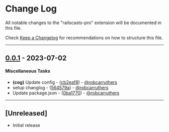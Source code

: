 # Change Log

All notable changes to the "railscasts-pro" extension will be documented in this file.

Check [Keep a Changelog](http://keepachangelog.com/) for recommendations on how to structure this file.

- - -
## [0.0.1](https://github.com/robcarruthers/vscode_railscasts_pro/compare/b0db6a3b721f648ee7cd58139b8299f3b9d58655..0.0.1) - 2023-07-02
#### Miscellaneous Tasks
- **(cog)** Update config - ([cb2eaf8](https://github.com/robcarruthers/vscode_railscasts_pro/commit/cb2eaf87fc9180db07cd5b76e87199b0f2f6f348)) - [@robcarruthers](https://github.com/robcarruthers)
- setup changlog - ([564579a](https://github.com/robcarruthers/vscode_railscasts_pro/commit/564579add921eecd57b11f4298c29596372656c4)) - [@robcarruthers](https://github.com/robcarruthers)
- Update package.json - ([0ba1770](https://github.com/robcarruthers/vscode_railscasts_pro/commit/0ba177043c6bea2aab744e3e22c0081136bcfd34)) - [@robcarruthers](https://github.com/robcarruthers)

- - -


## [Unreleased]

- Initial release
